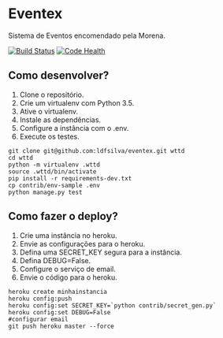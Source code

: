 # Eventex

Sistema de Eventos encomendado pela Morena.

[![Build Status](https://travis-ci.org/ldfsilva/eventex.svg?branch=master)](https://travis-ci.org/ldfsilva/eventex)
[![Code Health](https://landscape.io/github/ldfsilva/eventex/master/landscape.svg?style=flat)](https://landscape.io/github/ldfsilva/eventex/master)


## Como desenvolver?

1. Clone o repositório.
2. Crie um virtualenv com Python 3.5.
3. Ative o virtualenv.
4. Instale as dependências.
5. Configure a instância com o .env.
6. Execute os testes.

```console
git clone git@github.com:ldfsilva/eventex.git wttd
cd wttd
python -m virtualenv .wttd
source .wttd/bin/activate
pip install -r requirements-dev.txt
cp contrib/env-sample .env
python manage.py test
```

## Como fazer o deploy?

1. Crie uma instância no heroku.
2. Envie as configurações para o heroku.
3. Defina uma SECRET_KEY segura para a instância.
4. Defina DEBUG=False.
5. Configure o serviço de email.
6. Envie o código para o heroku.

```console
heroku create minhainstancia
heroku config:push
heroku config:set SECRET_KEY=`python contrib/secret_gen.py`
heroku config:set DEBUG=False
#configurar email
git push heroku master --force
```
